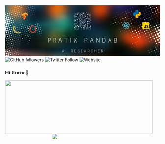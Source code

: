 
[![Header](https://github.com/pratik-1999/pratik-1999/blob/main/heade_image_prk.jpg "Header")](https://www.linkedin.com/in/pratikpandab)
<img height=25 alt="GitHub followers" src="https://img.shields.io/github/followers/pratik-1999?label=Follow&style=social">
<img height=25 alt="Twitter Follow" src="https://img.shields.io/twitter/follow/_pandav7?label=Follow&style=social">
<img height=25 alt="Website" src="https://img.shields.io/website?url=https%3A%2F%2Fdashprism.com">

### Hi there 👋

<a href="https://github.com/pratik-1999/github-readme-stats">
  <img align="center" width=480 height=175 src="https://github-readme-stats.vercel.app/api?username=pratik-1999&count_private=true&theme=radical&show_icons=true" />
</a>
<a href="https://github.com/pratik-1999/github-readme-stats">
  <img align="right" width=350 heigh=180 src="https://github-readme-stats.vercel.app/api/top-langs/?username=pratik-1999&layout=compact&theme=merko" />
</a>


<!--
**pratik-1999/pratik-1999** is a ✨ _special_ ✨ repository because its `README.md` (this file) appears on your GitHub profile.

Here are some ideas to get you started:

- 🔭 I’m currently working on ...
- 🌱 I’m currently learning ...
- 👯 I’m looking to collaborate on ...
- 🤔 I’m looking for help with ...
- 💬 Ask me about ...
- 📫 How to reach me: ...
- 😄 Pronouns: ...
- ⚡ Fun fact: ...
-->
